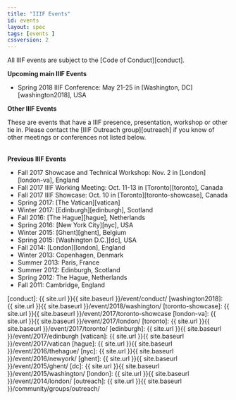 ```yaml
---
title: "IIIF Events"
id: events
layout: spec
tags: [events ]
cssversion: 2
---
```


All IIIF events are subject to the [Code of Conduct][conduct].

__Upcoming main IIIF Events__

* Spring 2018 IIIF Conference: May 21-25 in [Washington, DC][washington2018], USA

__Other IIIF Events__

These are events that have a IIIF presence, presentation, workshop or other tie in. Please contact the [IIIF Outreach group][outreach] if you know of other meetings or conferences not listed below.

<table id="events" class="api-table"></table>

__Previous IIIF Events__

* Fall 2017 Showcase and Technical Workshop: Nov. 2 in [London][london-va], England
* Fall 2017 IIIF Working Meeting: Oct. 11-13 in [Toronto][toronto], Canada
* Fall 2017 IIIF Showcase: Oct. 10 in [Toronto][toronto-showcase], Canada
* Spring 2017: [The Vatican][vatican]
* Winter 2017: [Edinburgh][edinburgh], Scotland
* Fall 2016: [The Hague][hague], Netherlands
* Spring 2016: [New York City][nyc], USA
* Winter 2015: [Ghent][ghent], Belgium
* Spring 2015: [Washington D.C.][dc], USA
* Fall 2014: [London][london], England
* Winter 2013: Copenhagen, Denmark
* Summer 2013: Paris, France
* Summer 2012: Edinburgh, Scotland
* Spring 2012: The Hague, Netherlands
* Fall 2011: Cambridge, England

<script type="text/javascript">
window.onload = function(){
$.ajax({
      type: 'GET',
      url: 'https://docs.google.com/document/d/e/2PACX-1vTRJwJCj5r_CnJSuOPgS11gDD-L2ar2Wg5_SwyUqItUPer2obrvRgivbZUP5rYXCyOY-sOn52haRaBS/pub',
      dataType: 'html',
      success: function(data) {

        //cross platform xml object creation from w3schools
        try //Internet Explorer
          {
          xmlDoc=new ActiveXObject("Microsoft.XMLDOM");
          xmlDoc.async="false";
          xmlDoc.loadXML(data);
          }
        catch(e)
          {
          try // Firefox, Mozilla, Opera, etc.
            {
            parser=new DOMParser();
            xmlDoc=parser.parseFromString(data,"text/html");
            }
          catch(e)
            {
            alert(e.message);
            return;
            }
          }

        var table = document.getElementById("events");
        var gtable = xmlDoc.getElementsByTagName("table")[0];
        var body = document.createElement('tbody');
        var header = document.createElement('thead');
        headerRow = document.createElement('tr');
        for (var i = gtable.rows[0].cells.length - 1; i >= 0; i--) {
            var th = document.createElement('th');
            th.innerHTML = gtable.rows[0].cells[i].innerHTML;
            if (headerRow.firstChild) {
                headerRow.insertBefore(th, headerRow.firstChild);
            } else {
                headerRow.appendChild(th);
            }    
        }

        header.appendChild(headerRow); // need to convert td's into th

        table.appendChild(header);
        for (var i = gtable.rows.length - 1; i > 0; i--) {
            if (body.firstChild) {
                body.insertBefore(gtable.rows[i], body.firstChild);
            } else {
                body.appendChild(gtable.rows[i])
            }
        }
        table.appendChild(body);
      }
});
}
</script>

[conduct]: {{ site.url }}{{ site.baseurl }}/event/conduct/
[washington2018]: {{ site.url }}{{ site.baseurl }}/event/2018/washington/
[toronto-showcase]: {{ site.url }}{{ site.baseurl }}/event/2017/toronto-showcase
[london-va]: {{ site.url }}{{ site.baseurl }}/event/2017/london/
[toronto]: {{ site.url }}{{ site.baseurl }}/event/2017/toronto/
[edinburgh]: {{ site.url }}{{ site.baseurl }}/event/2017/edinburgh
[vatican]: {{ site.url }}{{ site.baseurl }}/event/2017/vatican
[hague]: {{ site.url }}{{ site.baseurl }}/event/2016/thehague/
[nyc]: {{ site.url }}{{ site.baseurl }}/event/2016/newyork/
[ghent]: {{ site.url }}{{ site.baseurl }}/event/2015/ghent/
[dc]: {{ site.url }}{{ site.baseurl }}/event/2015/washington/
[london]: {{ site.url }}{{ site.baseurl }}/event/2014/london/
[outreach]: {{ site.url }}{{ site.baseurl }}/community/groups/outreach/
